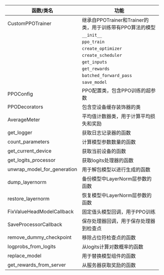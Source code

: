 |函数/类名| 功能|
|---|---|
|CustomPPOTrainer| 继承自PPOTrainer和Trainer的类，用于训练带有PPO算法的模型|
|| `__init__`| 初始化方法，设置模型参数、训练参数、回调、模型、奖励模型、参考模型、分词器、处理器、数据集、数据集处理器|
|| `ppo_train`| 训练方法，执行PPO训练过程|
|| `create_optimizer`| 创建优化器的方法|
|| `create_scheduler`| 创建学习率调度器的方法|
|| `get_inputs`| 获取输入序列的方法，用于生成响应|
|| `get_rewards`| 计算奖励的方法，根据输入和响应计算模型的奖励|
|| `batched_forward_pass`| 批量前向传播方法，用于计算对数概率和价值|
|| `save_model`| 保存模型的方法，将模型保存到指定目录|
|PPOConfig| PPO配置类，包含PPO训练的超参数|
|PPODecorators| 包含空设备缓存装饰器的类|
|AverageMeter| 平均值计数器类，用于计算平均损失和奖励|
|get_logger| 获取日志记录器的函数|
|count_parameters| 计算模型参数数量的函数|
|get_current_device| 获取当前设备的函数|
|get_logits_processor| 获取logits处理器的函数|
|unwrap_model_for_generation| 用于解包模型以进行生成的函数|
|dump_layernorm| 备份模型中LayerNorm层参数的函数|
|restore_layernorm| 恢复模型中LayerNorm层参数的函数|
|FixValueHeadModelCallback| 固定值头模型回调，用于PPO训练|
|SaveProcessorCallback| 保存处理器回调，用于保存处理器到检查点|
|remove_dummy_checkpoint| 移除占位符检查点的函数|
|logprobs_from_logits| 从logits计算对数概率的函数|
|replace_model| 用于替换模型组件的函数|
|get_rewards_from_server| 从服务器获取奖励的函数|
